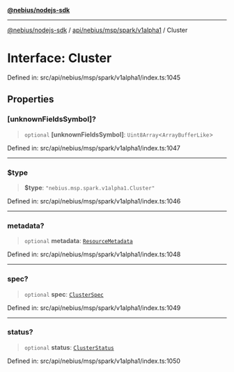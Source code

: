 [**@nebius/nodejs-sdk**](../../../../../../README.md)

***

[@nebius/nodejs-sdk](../../../../../../README.md) / [api/nebius/msp/spark/v1alpha1](../README.md) / Cluster

# Interface: Cluster

Defined in: src/api/nebius/msp/spark/v1alpha1/index.ts:1045

## Properties

### \[unknownFieldsSymbol\]?

> `optional` **\[unknownFieldsSymbol\]**: `Uint8Array`\<`ArrayBufferLike`\>

Defined in: src/api/nebius/msp/spark/v1alpha1/index.ts:1047

***

### $type

> **$type**: `"nebius.msp.spark.v1alpha1.Cluster"`

Defined in: src/api/nebius/msp/spark/v1alpha1/index.ts:1046

***

### metadata?

> `optional` **metadata**: [`ResourceMetadata`](../../../../common/v1/interfaces/ResourceMetadata.md)

Defined in: src/api/nebius/msp/spark/v1alpha1/index.ts:1048

***

### spec?

> `optional` **spec**: [`ClusterSpec`](ClusterSpec.md)

Defined in: src/api/nebius/msp/spark/v1alpha1/index.ts:1049

***

### status?

> `optional` **status**: [`ClusterStatus`](ClusterStatus.md)

Defined in: src/api/nebius/msp/spark/v1alpha1/index.ts:1050
